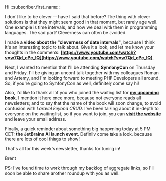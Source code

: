 Hi ::subscriber.first_name::

I don't like to be clever — have I said that before? The thing with clever solutions is that they might seem good in that moment, but rarely age well. One example is time intervals, and how we deal with them in programming languages. The sad part? Cleverness can often be avoided.

I made **a video about the "cleverness of date intervals"**, because I think it's an interesting topic to talk about. Give it a look, and let me know your thoughts in the comments: **[https://www.youtube.com/watch?v=w7Qd_cPc_IQ](https://www.youtube.com/watch?v=w7Qd_cPc_IQ)**.

Next, I wanted to mention that I'll be attending **SymfonyCon** on Thursday and Friday. I'll be giving an unconf talk together with my colleagues Roman and Artemy, and I'm looking forward to meeting PHP Developers all around. So, if you're going to SymfonyCon as well, definitely come say hi! 

Also, I'd like to thank all of you who joined the waiting list for **[my upcoming book](https://beyond-crud.com/)**. I mention it here once more, because not everyone reads all newsletters; and to say that the name of the book will soon change, to avoid confusion with _Laravel Beyond CRUD_. I've been talking about it in-depth to everyone on the waiting list, so if you want to join, you can **[visit the website](https://beyond-crud.com/)** and leave your email address.

Finally, a quick reminder about something big happening today at 5 PM CET: **[the JetBrains AI launch event](https://jb.gg/f4npqz)**. Definily come take a look, because there are lots of cool things to show!

That's all for this week's newsletter, thanks for tuning in!

Brent

PS: I've found time to work through my backlog of aggregate links, so I'll soon be able to share another roundup with you as well. 